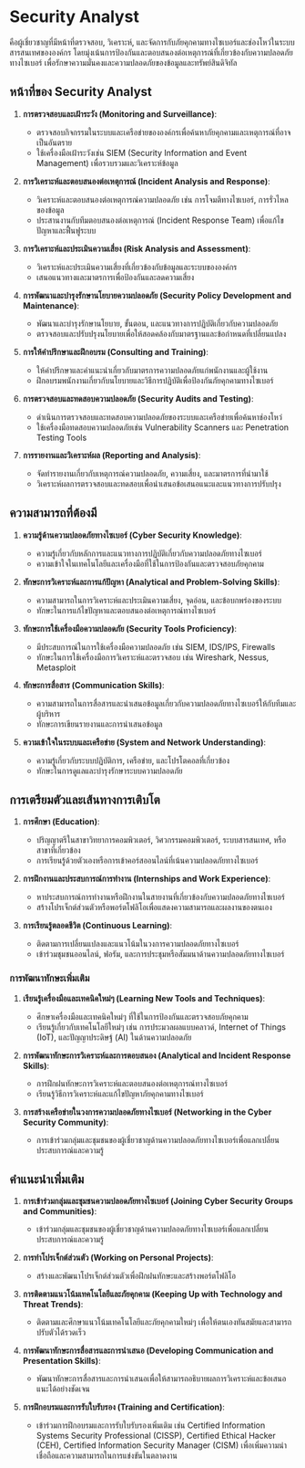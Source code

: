 # Security Analyst
คือผู้เชี่ยวชาญที่มีหน้าที่ตรวจสอบ, วิเคราะห์, และจัดการกับภัยคุกคามทางไซเบอร์และช่องโหว่ในระบบสารสนเทศขององค์กร โดยมุ่งเน้นการป้องกันและตอบสนองต่อเหตุการณ์ที่เกี่ยวข้องกับความปลอดภัยทางไซเบอร์ เพื่อรักษาความมั่นคงและความปลอดภัยของข้อมูลและทรัพย์สินดิจิทัล

## หน้าที่ของ Security Analyst

1. **การตรวจสอบและเฝ้าระวัง (Monitoring and Surveillance)**:
    - ตรวจสอบกิจกรรมในระบบและเครือข่ายขององค์กรเพื่อค้นหาภัยคุกคามและเหตุการณ์ที่อาจเป็นอันตราย
    - ใช้เครื่องมือเฝ้าระวังเช่น SIEM (Security Information and Event Management) เพื่อรวบรวมและวิเคราะห์ข้อมูล

2. **การวิเคราะห์และตอบสนองต่อเหตุการณ์ (Incident Analysis and Response)**:
    - วิเคราะห์และตอบสนองต่อเหตุการณ์ความปลอดภัย เช่น การโจมตีทางไซเบอร์, การรั่วไหลของข้อมูล
    - ประสานงานกับทีมตอบสนองต่อเหตุการณ์ (Incident Response Team) เพื่อแก้ไขปัญหาและฟื้นฟูระบบ

3. **การวิเคราะห์และประเมินความเสี่ยง (Risk Analysis and Assessment)**:
    - วิเคราะห์และประเมินความเสี่ยงที่เกี่ยวข้องกับข้อมูลและระบบขององค์กร
    - เสนอแนวทางและมาตรการเพื่อป้องกันและลดความเสี่ยง

4. **การพัฒนาและบำรุงรักษานโยบายความปลอดภัย (Security Policy Development and Maintenance)**:
    - พัฒนาและบำรุงรักษานโยบาย, ขั้นตอน, และแนวทางการปฏิบัติเกี่ยวกับความปลอดภัย
    - ตรวจสอบและปรับปรุงนโยบายเพื่อให้สอดคล้องกับมาตรฐานและข้อกำหนดที่เปลี่ยนแปลง

5. **การให้คำปรึกษาและฝึกอบรม (Consulting and Training)**:
    - ให้คำปรึกษาและคำแนะนำเกี่ยวกับมาตรการความปลอดภัยแก่พนักงานและผู้ใช้งาน
    - ฝึกอบรมพนักงานเกี่ยวกับนโยบายและวิธีการปฏิบัติเพื่อป้องกันภัยคุกคามทางไซเบอร์

6. **การตรวจสอบและทดสอบความปลอดภัย (Security Audits and Testing)**:
    - ดำเนินการตรวจสอบและทดสอบความปลอดภัยของระบบและเครือข่ายเพื่อค้นหาช่องโหว่
    - ใช้เครื่องมือทดสอบความปลอดภัยเช่น Vulnerability Scanners และ Penetration Testing Tools

7. **การรายงานและวิเคราะห์ผล (Reporting and Analysis)**:
    - จัดทำรายงานเกี่ยวกับเหตุการณ์ความปลอดภัย, ความเสี่ยง, และมาตรการที่นำมาใช้
    - วิเคราะห์ผลการตรวจสอบและทดสอบเพื่อนำเสนอข้อเสนอแนะและแนวทางการปรับปรุง

## ความสามารถที่ต้องมี

1. **ความรู้ด้านความปลอดภัยทางไซเบอร์ (Cyber Security Knowledge)**:
    - ความรู้เกี่ยวกับหลักการและแนวทางการปฏิบัติเกี่ยวกับความปลอดภัยทางไซเบอร์
    - ความเข้าใจในเทคโนโลยีและเครื่องมือที่ใช้ในการป้องกันและตรวจสอบภัยคุกคาม

2. **ทักษะการวิเคราะห์และการแก้ปัญหา (Analytical and Problem-Solving Skills)**:
    - ความสามารถในการวิเคราะห์และประเมินความเสี่ยง, จุดอ่อน, และข้อบกพร่องของระบบ
    - ทักษะในการแก้ไขปัญหาและตอบสนองต่อเหตุการณ์ทางไซเบอร์

3. **ทักษะการใช้เครื่องมือความปลอดภัย (Security Tools Proficiency)**:
    - มีประสบการณ์ในการใช้เครื่องมือความปลอดภัย เช่น SIEM, IDS/IPS, Firewalls
    - ทักษะในการใช้เครื่องมือการวิเคราะห์และตรวจสอบ เช่น Wireshark, Nessus, Metasploit

4. **ทักษะการสื่อสาร (Communication Skills)**:
    - ความสามารถในการสื่อสารและนำเสนอข้อมูลเกี่ยวกับความปลอดภัยทางไซเบอร์ให้กับทีมและผู้บริหาร
    - ทักษะการเขียนรายงานและการนำเสนอข้อมูล

5. **ความเข้าใจในระบบและเครือข่าย (System and Network Understanding)**:
    - ความรู้เกี่ยวกับระบบปฏิบัติการ, เครือข่าย, และโปรโตคอลที่เกี่ยวข้อง
    - ทักษะในการดูแลและบำรุงรักษาระบบความปลอดภัย

## การเตรียมตัวและเส้นทางการเติบโต

1. **การศึกษา (Education)**:
    - ปริญญาตรีในสาขาวิทยาการคอมพิวเตอร์, วิศวกรรมคอมพิวเตอร์, ระบบสารสนเทศ, หรือสาขาที่เกี่ยวข้อง
    - การเรียนรู้ด้วยตัวเองหรือการเข้าคอร์สออนไลน์ที่เน้นความปลอดภัยทางไซเบอร์

2. **การฝึกงานและประสบการณ์การทำงาน (Internships and Work Experience)**:
    - หาประสบการณ์การทำงานหรือฝึกงานในสายงานที่เกี่ยวข้องกับความปลอดภัยทางไซเบอร์
    - สร้างโปรเจ็กต์ส่วนตัวหรือพอร์ตโฟลิโอเพื่อแสดงความสามารถและผลงานของตนเอง

3. **การเรียนรู้ตลอดชีวิต (Continuous Learning)**:
    - ติดตามการเปลี่ยนแปลงและแนวโน้มในวงการความปลอดภัยทางไซเบอร์
    - เข้าร่วมชุมชนออนไลน์, ฟอรัม, และการประชุมหรือสัมมนาด้านความปลอดภัยทางไซเบอร์

### การพัฒนาทักษะเพิ่มเติม

1. **เรียนรู้เครื่องมือและเทคนิคใหม่ๆ (Learning New Tools and Techniques)**:
    - ศึกษาเครื่องมือและเทคนิคใหม่ๆ ที่ใช้ในการป้องกันและตรวจสอบภัยคุกคาม
    - เรียนรู้เกี่ยวกับเทคโนโลยีใหม่ๆ เช่น การประมวลผลแบบคลาวด์, Internet of Things (IoT), และปัญญาประดิษฐ์ (AI) ในด้านความปลอดภัย

2. **การพัฒนาทักษะการวิเคราะห์และการตอบสนอง (Analytical and Incident Response Skills)**:
    - การฝึกฝนทักษะการวิเคราะห์และตอบสนองต่อเหตุการณ์ทางไซเบอร์
    - เรียนรู้วิธีการวิเคราะห์และแก้ไขปัญหาภัยคุกคามทางไซเบอร์

3. **การสร้างเครือข่ายในวงการความปลอดภัยทางไซเบอร์ (Networking in the Cyber Security Community)**:
    - การเข้าร่วมกลุ่มและชุมชนของผู้เชี่ยวชาญด้านความปลอดภัยทางไซเบอร์เพื่อแลกเปลี่ยนประสบการณ์และความรู้

## คำแนะนำเพิ่มเติม

1. **การเข้าร่วมกลุ่มและชุมชนความปลอดภัยทางไซเบอร์ (Joining Cyber Security Groups and Communities)**:
    - เข้าร่วมกลุ่มและชุมชนของผู้เชี่ยวชาญด้านความปลอดภัยทางไซเบอร์เพื่อแลกเปลี่ยนประสบการณ์และความรู้

2. **การทำโปรเจ็กต์ส่วนตัว (Working on Personal Projects)**:
    - สร้างและพัฒนาโปรเจ็กต์ส่วนตัวเพื่อฝึกฝนทักษะและสร้างพอร์ตโฟลิโอ

3. **การติดตามแนวโน้มเทคโนโลยีและภัยคุกคาม (Keeping Up with Technology and Threat Trends)**:
    - ติดตามและศึกษาแนวโน้มเทคโนโลยีและภัยคุกคามใหม่ๆ เพื่อให้ตนเองทันสมัยและสามารถปรับตัวได้รวดเร็ว

4. **การพัฒนาทักษะการสื่อสารและการนำเสนอ (Developing Communication and Presentation Skills)**:
    - พัฒนาทักษะการสื่อสารและการนำเสนอเพื่อให้สามารถอธิบายผลการวิเคราะห์และข้อเสนอแนะได้อย่างชัดเจน

5. **การฝึกอบรมและการรับใบรับรอง (Training and Certification)**:
    - เข้าร่วมการฝึกอบรมและการรับใบรับรองเพิ่มเติม เช่น Certified Information Systems Security Professional (CISSP), Certified Ethical Hacker (CEH), Certified Information Security Manager (CISM) เพื่อเพิ่มความน่าเชื่อถือและความสามารถในการแข่งขันในตลาดงาน